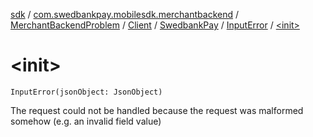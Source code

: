 [sdk](../../../../../index.md) / [com.swedbankpay.mobilesdk.merchantbackend](../../../../index.md) / [MerchantBackendProblem](../../../index.md) / [Client](../../index.md) / [SwedbankPay](../index.md) / [InputError](index.md) / [&lt;init&gt;](./-init-.md)

# &lt;init&gt;

`InputError(jsonObject: JsonObject)`

The request could not be handled because the request was malformed somehow (e.g. an invalid field value)

